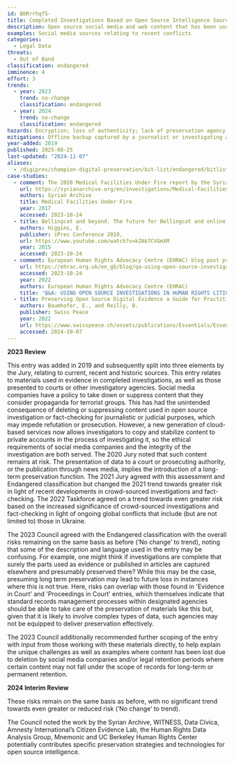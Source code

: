 ```yaml
---
id: B0RrrhqfS-
title: Completed Investigations Based on Open Source Intelligence Sources
description: Open source social media and web content that has been used to support the conclusions of crowd-sourced investigation and fact-checking in political or military conflict.
examples: Social media sources relating to recent conflicts
categories:
  - Legal Data
threats:
  - Out of Band
classification: endangered
imminence: 4
effort: 3
trends:
  - year: 2023
    trend: no-change
    classification: endangered
  - year: 2024
    trend: no-change
    classification: endangered
hazards: Encryption; loss of authenticity; lack of preservation agency; limited or no digital preservation capability; Uncertainty over IPR or the presence of orphaned works
mitigations: Offline backup captured by a journalist or investigating authority; materials presented and documented in court; court able to deliver preservation; authenticity protected
year-added: 2019
published: 2025-08-25
last-updated: "2024-11-07"
aliases:
  - /digipres/champion-digital-preservation/bit-list/endangered/bitlist-osint-completed
case-studies:
  - comment: The 2020 Medical Facilities Under Fire report by the Syrian Archive., which provides information on how The Syrian Archive and its partners (Syrians for Truth and Justice, Justice for Life) analyzed and verified pattern of attacks by cross referencing a combination of open-source visual content, flight observation data, and witness statements. Through collecting, verifying and reporting investigative findings from these incidents, the authors hope to preserve critical information that may be used for advocacy purposes or as evidence in future proceedings seeking legal accountability.
    url: https://syrianarchive.org/en/investigations/Medical-Facilities-Under-Fire
    authors: Syrian Archive
    title: Medical Facilities Under Fire
    year: 2017
    accessed: 2023-10-24
  - title: Bellingcat and beyond. The future for Bellingcat and online open source investigation
    authors: Higgins, E.
    publisher: iPres Conference 2019,
    url: https://www.youtube.com/watch?v=kZAb7CVGmXM
    year: 2015
    accessed: 2023-10-24
  - comment: European Human Rights Advocacy Centre (EHRAC) blog post providing a Q&A on ‘Using Open Source Investigations in Human Rights Litigation,’ noting their approach to gather and present evidence of Russian military presence in and around Ilovaisk in August 2014.
    url: https://ehrac.org.uk/en_gb/blog/qa-using-open-source-investigations-in-human-rights-litigation/
    accessed: 2023-10-24
    year: 2022
    authors: European Human Rights Advocacy Centre (EHRAC)
    title: 'Q&A: USING OPEN SOURCE INVESTIGATIONS IN HUMAN RIGHTS LITIGATION'
  - title: Preserving Open Source Digital Evidence a Guide for Practitioners Working on Dealing with the Past Essential
    authors: Baumhofer, E., and Reilly, B.
    publisher: Swiss Peace
    year: 2022
    url: https://www.swisspeace.ch/assets/publications/Essentials/Essentials20221031_Preserving-Open-Source-Digital-Evidence.pdf
    accessed: 2024-10-07
---
```

**2023 Review**

This entry was added in 2019 and subsequently split into three elements by the Jury, relating to current, recent and historic sources. This entry relates to materials used in evidence in completed investigations, as well as those presented to courts or other investigatory agencies. Social media companies have a policy to take down or suppress content that they consider propaganda for terrorist groups. This has had the unintended consequence of deleting or suppressing content used in open source investigation or fact-checking for journalistic or judicial purposes, which may impede refutation or prosecution. However, a new generation of cloud-based services now allows investigators to copy and stabilize content to private accounts in the process of investigating it, so the ethical requirements of social media companies and the integrity of the investigation are both served. The 2020 Jury noted that such content remains at risk. The presentation of data to a court or prosecuting authority, or the publication through news media, implies the introduction of a long-term preservation function. The 2021 Jury agreed with this assessment and Endangered classification but changed the 2021 trend towards greater risk in light of recent developments in crowd-sourced investigations and fact-checking. The 2022 Taskforce agreed on a trend towards even greater risk based on the increased significance of crowd-sourced investigations and fact-checking in light of ongoing global conflicts that include (but are not limited to) those in Ukraine.

The 2023 Council agreed with the Endangered classification with the overall risks remaining on the same basis as before (‘No change’ to trend), noting that some of the description and language used in the entry may be confusing. For example, one might think if investigations are complete that surely the parts used as evidence or published in articles are captured elsewhere and presumably preserved there? While this may be the case, presuming long term preservation may lead to future loss in instances where this is not true. Here, risks can overlap with those found in 'Evidence in Court' and 'Proceedings in Court' entries, which themselves indicate that standard records management processes within designated agencies should be able to take care of the preservation of materials like this but, given that it is likely to involve complex types of data, such agencies may not be equipped to deliver preservation effectively.

The 2023 Council additionally recommended further scoping of the entry with input from those working with these materials directly, to help explain the unique challenges as well as examples where content has been lost due to deletion by social media companies and/or legal retention periods where certain content may not fall under the scope of records for long-term or permanent retention.

**2024 Interim Review**

These risks remain on the same basis as before, with no significant trend towards even greater or reduced risk (‘No change’ to trend).

The Council noted the work by the Syrian Archive, WITNESS, Data Cívica, Amnesty International’s Citizen Evidence Lab, the Human Rights Data Analysis Group, Mnemonic and UC Berkeley Human Rights Center potentially contributes specific preservation strategies and technologies for open source intelligence.
